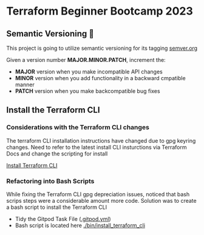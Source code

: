 # Terraform Beginner Bootcamp 2023

## Semantic Versioning :mage:

This project is going to utilize semantic versioning for its tagging
[semver.org](https://semver.org)

Given a version number **MAJOR.MINOR.PATCH**, increment the:

- **MAJOR** version when you make incompatible API changes
- **MINOR** version when you add functionality in a backward cmpatible manner
- **PATCH** version when you make backcompatible bug fixes


## Install the Terraform CLI

### Considerations with the Terraform CLI changes
The terraform CLI installation instructions have changed due to gpg keyring changes. Need to refer to the latest install CLI insturctions via Terraform Docs and change the scripting for install

[Install Terraform CLI](https://developer.hashicorp.com/terraform/tutorials/aws-get-started/install-cli)


### Refactoring into Bash Scripts
While fixing the Terraform CLI gpg depreciation issues, noticed that bash scrips steps were a considerable amount more code. Solution was to create a bash script to install the Terraform CLI
- Tidy the Gitpod Task File ([.gitpod.yml](.gitpod.yml))
- Bash script is located here [./bin/install_terraform_cli](./bin/install_terraform_cli)